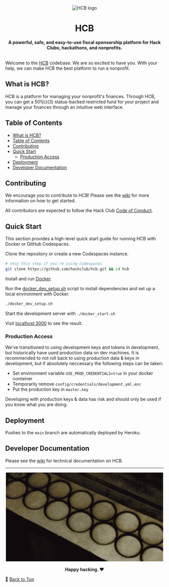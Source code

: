 <div align="center">
  <picture>
    <source media="(prefers-color-scheme: dark)" srcset="https://cloud-djxhgxve6-hack-club-bot.vercel.app/0hcb-icon-icon-dark_1_.png">
    <img src="https://cloud-5yru8jas0-hack-club-bot.vercel.app/0logo-512.png" width="126" alt="HCB logo">
  </picture>
  <h1>HCB</h1>
  <strong>A powerful, safe, and easy-to-use fiscal sponsorship platform for Hack Clubs, hackathons, and nonprofits.</strong>
</div>
<br>

Welcome to the [HCB](https://hackclub.com/hcb/) codebase. We are so excited to have you. With your help, we can make HCB the best platform to run a nonprofit.

## What is HCB?

HCB is a platform for managing your nonprofit's finances. Through HCB, you can get a 501(c)(3) status-backed restricted fund for your project and manage your finances through an intuitive web interface.

## Table of Contents

- [What is HCB?](#what-is-hcb)
- [Table of Contents](#table-of-contents)
- [Contributing](#contributing)
- [Quick Start](#quick-start)
  - [Production Access](#production-access)
- [Deployment](#deployment)
- [Developer Documentation](#developer-documentation)

## Contributing

We encourage you to contribute to HCB! Please see the [wiki](https://github.com/hackclub/hcb/wiki) for more information on how to get started.

All contributors are expected to follow the Hack Club [Code of Conduct](https://hackclub.com/conduct).

## Quick Start

This section provides a high-level quick start guide for running HCB with Docker or GitHub Codespaces. <!--For more information, please see the [wiki page](https://github.com/hackclub/hcb/wiki/Development).-->

Clone the repository or create a new Codespaces instance.

```bash
# skip this step if you're using Codespaces
git clone https://github.com/hackclub/hcb.git && cd hcb
```

Install and run [Docker](https://docs.docker.com/get-docker/).

Run the [docker_dev_setup.sh](./docker_dev_setup.sh) script to install dependencies and set up a local environment with Docker.

```bash
./docker_dev_setup.sh
```

Start the development server with `./docker_start.sh`

Visit [localhost:3000](http://localhost:3000) to see the result.

<!--**What's Solargraph?** [Solargraph](https://solargraph.org/) is a Ruby language server that provides better Intellisense and code completion. It's completely optional to use Solargraph but highly recommended. You may also need to install the [Solargraph extension](https://github.com/castwide/solargraph#using-solargraph) for your IDE.-->

### Production Access

We've transitioned to using development keys and tokens in development, but historically have used production data on dev machines. It is recommended to not roll back to using production data & keys in development, but if absolutely neccessary the following steps can be taken:

- Set environment variable `USE_PROD_CREDENTIALS=true` in your docker container
- Temporarily remove `config/credentials/development.yml.enc`
- Put the production key in `master.key`

Developing with production keys & data has risk and should only be used if you know what you are doing.

## Deployment

Pushes to the `main` branch are automatically deployed by Heroku.

## Developer Documentation

Please see the [wiki](https://github.com/hackclub/hcb/wiki) for technical documentation on HCB.

---

<div align="center">
<img src="./hcb_laser.gif" alt="Laser engraving the HCB logo" width="500">
<br>
<p><strong>Happy hacking. ❤️</strong></p>
</div>

🔼 [Back to Top](#readme)

